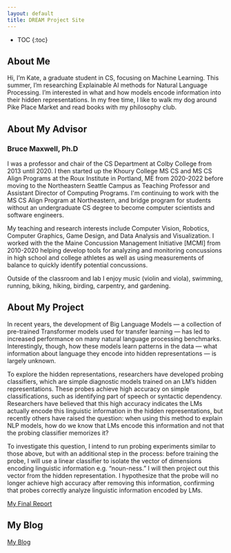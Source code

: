 ```yaml
---
layout: default
title: DREAM Project Site
---
```


* TOC
{:toc}

## About Me

Hi, I’m Kate, a graduate student in CS, focusing on Machine Learning. This summer, I’m researching Explainable AI methods for Natural Language Processing. I’m interested in what and how models encode information into their hidden representations. In my free time, I like to walk my dog around Pike Place Market and read books with my philosophy club.

## About My Advisor

### Bruce Maxwell, Ph.D

I was a professor and chair of the CS Department at Colby College from 2013 until 2020. I then started up the Khoury College MS CS and MS CS Align Programs at the Roux Institute in Portland, ME from 2020-2022 before moving to the Northeastern Seattle Campus as Teaching Professor and Assistant Director of Computing Programs. I'm continuing to work with the MS CS Align Program at Northeastern, and bridge program for students without an undergraduate CS degree to become computer scientists and software engineers.

My teaching and research interests include Computer Vision, Robotics, Computer Graphics, Game Design, and Data Analysis and Visualization. I worked with the the Maine Concussion Management Initiative [MCMI] from 2010-2020 helping develop tools for analyzing and monitoring concussions in high school and college athletes as well as using measurements of balance to quickly identify potential concussions.

Outside of the classroom and lab I enjoy music (violin and viola), swimming, running, biking, hiking, birding, carpentry, and gardening.

## About My Project

In recent years, the development of Big Language Models — a collection of pre-trained Transformer models used for transfer learning — has led to increased performance on many natural language processing benchmarks. Interestingly, though, how these models learn patterns in the data — what information about language they encode into hidden representations — is largely unknown.

To explore the hidden representations, researchers have developed probing classifiers, which are simple diagnostic models trained on an LM’s hidden representations. These probes achieve high accuracy on simple classifications, such as identifying part of speech or syntactic dependency. Researchers have believed that this high accuracy indicates the LMs actually encode this linguistic information in the hidden representations, but recently others have raised the question: when using this method to explain NLP models, how do we know that LMs encode this information and not that the probing classifier memorizes it?

To investigate this question, I intend to run probing experiments similar to those above, but with an additional step in the process: before training the probe, I will use a linear classifier to isolate the vector of dimensions encoding linguistic information e.g. “noun-ness.” I will then project out this vector from the hidden representation. I hypothesize that the probe will no longer achieve high accuracy after removing this information, confirming that probes correctly analyze linguistic information encoded by LMs.


[My Final Report](files/finalreport.pdf)

## My Blog

[My Blog](blog.html)
